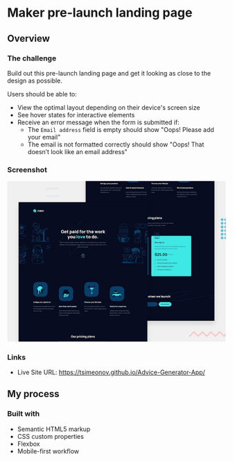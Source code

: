 # Maker pre-launch landing page

## Overview

### The challenge

Build out this pre-launch landing page and get it looking as close to the design as possible.

Users should be able to:

- View the optimal layout depending on their device's screen size
- See hover states for interactive elements
- Receive an error message when the form is submitted if:
  - The `Email address` field is empty should show "Oops! Please add your email"
  - The email is not formatted correctly should show "Oops! That doesn’t look like an email address"
  
### Screenshot

![](./preview.jpg)

### Links

- Live Site URL: https://tsimeonov.github.io/Advice-Generator-App/

## My process

### Built with

- Semantic HTML5 markup
- CSS custom properties
- Flexbox
- Mobile-first workflow

